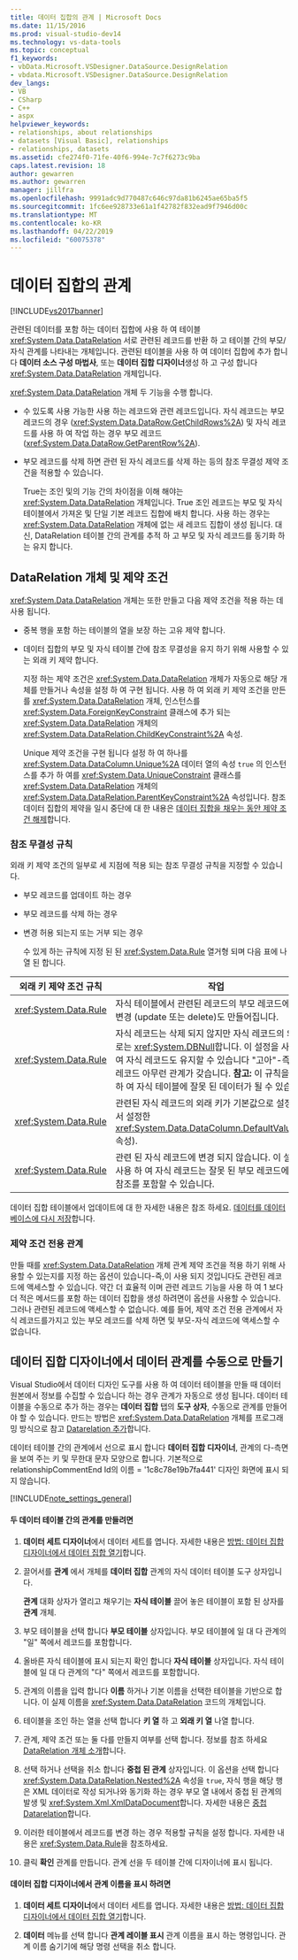 ```yaml
---
title: 데이터 집합의 관계 | Microsoft Docs
ms.date: 11/15/2016
ms.prod: visual-studio-dev14
ms.technology: vs-data-tools
ms.topic: conceptual
f1_keywords:
- vbData.Microsoft.VSDesigner.DataSource.DesignRelation
- vbdata.Microsoft.VSDesigner.DataSource.DesignRelation
dev_langs:
- VB
- CSharp
- C++
- aspx
helpviewer_keywords:
- relationships, about relationships
- datasets [Visual Basic], relationships
- relationships, datasets
ms.assetid: cfe274f0-71fe-40f6-994e-7c7f6273c9ba
caps.latest.revision: 18
author: gewarren
ms.author: gewarren
manager: jillfra
ms.openlocfilehash: 9991adc9d770487c646c97da81b6245ae65ba5f5
ms.sourcegitcommit: 1fc6ee928733e61a1f42782f832ead9f7946d00c
ms.translationtype: MT
ms.contentlocale: ko-KR
ms.lasthandoff: 04/22/2019
ms.locfileid: "60075378"
---
```

# <a name="relationships-in-datasets"></a>데이터 집합의 관계
[!INCLUDE[vs2017banner](../includes/vs2017banner.md)]

관련된 데이터를 포함 하는 데이터 집합에 사용 하 여 테이블 <xref:System.Data.DataRelation> 서로 관련된 레코드를 반환 하 고 테이블 간의 부모/자식 관계를 나타내는 개체입니다. 관련된 테이블을 사용 하 여 데이터 집합에 추가 합니다 **데이터 소스 구성 마법사**, 또는 **데이터 집합 디자이너**생성 하 고 구성 합니다 <xref:System.Data.DataRelation> 개체입니다.  
  
 <xref:System.Data.DataRelation> 개체 두 기능을 수행 합니다.  
  
- 수 있도록 사용 가능한 사용 하는 레코드와 관련 레코드입니다. 자식 레코드는 부모 레코드의 경우 (<xref:System.Data.DataRow.GetChildRows%2A>) 및 자식 레코드를 사용 하 여 작업 하는 경우 부모 레코드 (<xref:System.Data.DataRow.GetParentRow%2A>).  
  
- 부모 레코드를 삭제 하면 관련 된 자식 레코드를 삭제 하는 등의 참조 무결성 제약 조건을 적용할 수 있습니다.  
  
  True는 조인 및의 기능 간의 차이점을 이해 해야는 <xref:System.Data.DataRelation> 개체입니다. True 조인 레코드는 부모 및 자식 테이블에서 가져온 및 단일 기본 레코드 집합에 배치 합니다. 사용 하는 경우는 <xref:System.Data.DataRelation> 개체에 없는 새 레코드 집합이 생성 됩니다. 대신, DataRelation 테이블 간의 관계를 추적 하 고 부모 및 자식 레코드를 동기화 하는 유지 합니다.  
  
## <a name="datarelation-objects-and-constraints"></a>DataRelation 개체 및 제약 조건  
 <xref:System.Data.DataRelation> 개체는 또한 만들고 다음 제약 조건을 적용 하는 데 사용 됩니다.  
  
- 중복 행을 포함 하는 테이블의 열을 보장 하는 고유 제약 합니다.  
  
- 데이터 집합의 부모 및 자식 테이블 간에 참조 무결성을 유지 하기 위해 사용할 수 있는 외래 키 제약 합니다.  
  
  지정 하는 제약 조건은 <xref:System.Data.DataRelation> 개체가 자동으로 해당 개체를 만들거나 속성을 설정 하 여 구현 됩니다. 사용 하 여 외래 키 제약 조건을 만든를 <xref:System.Data.DataRelation> 개체, 인스턴스를 <xref:System.Data.ForeignKeyConstraint> 클래스에 추가 되는 <xref:System.Data.DataRelation> 개체의 <xref:System.Data.DataRelation.ChildKeyConstraint%2A> 속성.  
  
  Unique 제약 조건을 구현 됩니다 설정 하 여 하나를 <xref:System.Data.DataColumn.Unique%2A> 데이터 열의 속성 `true` 의 인스턴스를 추가 하 여를 <xref:System.Data.UniqueConstraint> 클래스를 <xref:System.Data.DataRelation> 개체의 <xref:System.Data.DataRelation.ParentKeyConstraint%2A> 속성입니다. 참조 데이터 집합의 제약을 일시 중단에 대 한 내용은 [데이터 집합을 채우는 동안 제약 조건 해제](../data-tools/turn-off-constraints-while-filling-a-dataset.md)합니다.  
  
### <a name="referential-integrity-rules"></a>참조 무결성 규칙  
 외래 키 제약 조건의 일부로 세 지점에 적용 되는 참조 무결성 규칙을 지정할 수 있습니다.  
  
- 부모 레코드를 업데이트 하는 경우  
  
- 부모 레코드를 삭제 하는 경우  
  
- 변경 허용 되는지 또는 거부 되는 경우  
  
  수 있게 하는 규칙에 지정 된 된 <xref:System.Data.Rule> 열거형 되며 다음 표에 나열 된 합니다.  
  
|외래 키 제약 조건 규칙|작업|  
|----------------------------------|------------|  
|<xref:System.Data.Rule>|자식 테이블에서 관련된 레코드의 부모 레코드에 대 한 변경 (update 또는 delete)도 만들어집니다.|  
|<xref:System.Data.Rule>|자식 레코드는 삭제 되지 않지만 자식 레코드의 외래 키로는 <xref:System.DBNull>합니다. 이 설정을 사용 하 여 자식 레코드도 유지할 수 있습니다 "고아"-즉, 부모 레코드 아무런 관계가 갖습니다. **참고:**  이 규칙을 사용 하 여 자식 테이블에 잘못 된 데이터가 될 수 있습니다.|  
|<xref:System.Data.Rule>|관련된 자식 레코드의 외래 키가 기본값으로 설정 (열에서 설정한 <xref:System.Data.DataColumn.DefaultValue%2A> 속성).|  
|<xref:System.Data.Rule>|관련 된 자식 레코드에 변경 되지 않습니다. 이 설정을 사용 하 여 자식 레코드는 잘못 된 부모 레코드에 대 한 참조를 포함할 수 있습니다.|  
  
 데이터 집합 테이블에서 업데이트에 대 한 자세한 내용은 참조 하세요. [데이터를 데이터베이스에 다시 저장](../data-tools/save-data-back-to-the-database.md)합니다.  
  
### <a name="constraint-only-relations"></a>제약 조건 전용 관계  
 만들 때를 <xref:System.Data.DataRelation> 개체 관계 제약 조건을 적용 하기 위해 사용할 수 있는지를 지정 하는 옵션이 있습니다-즉,이 사용 되지 것입니다도 관련된 레코드에 액세스할 수 있습니다. 약간 더 효율적 이며 관련 레코드 기능을 사용 하 여 1 보다 더 적은 메서드를 포함 하는 데이터 집합을 생성 하려면이 옵션을 사용할 수 있습니다. 그러나 관련된 레코드에 액세스할 수 없습니다. 예를 들어, 제약 조건 전용 관계에서 자식 레코드를가지고 있는 부모 레코드를 삭제 하면 및 부모-자식 레코드에 액세스할 수 없습니다.  
  
## <a name="manually-creating-a-data-relation-in-the-dataset-designer"></a>데이터 집합 디자이너에서 데이터 관계를 수동으로 만들기  
 Visual Studio에서 데이터 디자인 도구를 사용 하 여 데이터 테이블을 만들 때 데이터 원본에서 정보를 수집할 수 있습니다 하는 경우 관계가 자동으로 생성 됩니다. 데이터 테이블을 수동으로 추가 하는 경우는 **데이터 집합** 탭의 **도구 상자**, 수동으로 관계를 만들어야 할 수 있습니다. 만드는 방법은 <xref:System.Data.DataRelation> 개체를 프로그래밍 방식으로 참고 [Datarelation 추가](http://msdn.microsoft.com/library/a4a564fb-c1c4-4135-b6c2-b030e51195e4)합니다.  
  
 데이터 테이블 간의 관계에서 선으로 표시 합니다 **데이터 집합 디자이너**, 관계의 다-측면을 보여 주는 키 및 무한대 문자 모양으로 합니다. 기본적으로 relationshipCommentEnd Id의 이름 = '1c8c78e19b7fa441' 디자인 화면에 표시 되지 않습니다.  
  
 [!INCLUDE[note_settings_general](../includes/note-settings-general-md.md)]  
  
#### <a name="to-create-a-relationship-between-two-data-tables"></a>두 데이터 테이블 간의 관계를 만들려면  
  
1. **데이터 세트 디자이너**에서 데이터 세트를 엽니다. 자세한 내용은 [방법: 데이터 집합 디자이너에서 데이터 집합 열기](http://msdn.microsoft.com/library/36fc266f-365b-42cb-aebb-c993dc2c47c3)합니다.  
  
2. 끌어서를 **관계** 에서 개체를 **데이터 집합** 관계의 자식 데이터 테이블 도구 상자입니다.  
  
     **관계** 대화 상자가 열리고 채우기는 **자식 테이블** 끌어 놓은 테이블이 포함 된 상자를 **관계** 개체.  
  
3. 부모 테이블을 선택 합니다 **부모 테이블** 상자입니다. 부모 테이블에 일 대 다 관계의 "일" 쪽에서 레코드를 포함합니다.  
  
4. 올바른 자식 테이블에 표시 되는지 확인 합니다 **자식 테이블** 상자입니다. 자식 테이블에 일 대 다 관계의 "다" 쪽에서 레코드를 포함합니다.  
  
5. 관계의 이름을 입력 합니다 **이름** 하거나 기본 이름을 선택한 테이블을 기반으로 합니다. 이 실제 이름을 <xref:System.Data.DataRelation> 코드의 개체입니다.  
  
6. 테이블을 조인 하는 열을 선택 합니다 **키 열** 하 고 **외래 키 열** 나열 합니다.  
  
7. 관계, 제약 조건 또는 둘 다를 만들지 여부를 선택 합니다. 정보를 참조 하세요 [DataRelation 개체 소개](http://msdn.microsoft.com/library/89d8a881-8265-41f2-a88b-61311ab06192)합니다.  
  
8. 선택 하거나 선택을 취소 합니다 **중첩 된 관계** 상자입니다. 이 옵션을 선택 합니다 <xref:System.Data.DataRelation.Nested%2A> 속성을 `true`, 자식 행을 해당 행은 XML 데이터로 작성 되거나와 동기화 하는 경우 부모 열 내에서 중첩 된 관계의 발생 및 <xref:System.Xml.XmlDataDocument>합니다. 자세한 내용은 [중첩 Datarelation](http://msdn.microsoft.com/library/9530f9c9-dd98-4b93-8cdb-40d7f1e8d0ab)합니다.  
  
9. 이러한 테이블에서 레코드를 변경 하는 경우 적용할 규칙을 설정 합니다. 자세한 내용은 <xref:System.Data.Rule>을 참조하세요.  
  
10. 클릭 **확인** 관계를 만듭니다. 관계 선을 두 테이블 간에 디자이너에 표시 됩니다.  
  
#### <a name="to-display-a-relation-name-in-the-dataset-designer"></a>데이터 집합 디자이너에서 관계 이름을 표시 하려면  
  
1. **데이터 세트 디자이너**에서 데이터 세트를 엽니다. 자세한 내용은 [방법: 데이터 집합 디자이너에서 데이터 집합 열기](http://msdn.microsoft.com/library/36fc266f-365b-42cb-aebb-c993dc2c47c3)합니다.  
  
2. **데이터** 메뉴를 선택 합니다 **관계 레이블 표시** 관계 이름을 표시 하는 명령입니다. 관계 이름 숨기기에 해당 명령 선택을 취소 합니다.
